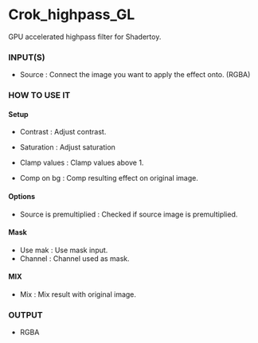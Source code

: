 # Crok_highpass_GL

GPU accelerated highpass filter for Shadertoy.

### INPUT(S)
* Source : Connect the image you want to apply the effect onto. (RGBA)

### HOW TO USE IT

#### Setup

* Contrast : Adjust contrast.
* Saturation : Adjust saturation

* Clamp values : Clamp values above 1.
* Comp on bg : Comp resulting effect on original image.

#### Options

* Source is premultiplied : Checked if source image is premultiplied.

#### Mask

* Use mak : Use mask input.
* Channel : Channel used as mask.

#### MIX

* Mix : Mix result with original image.

### OUTPUT
* RGBA